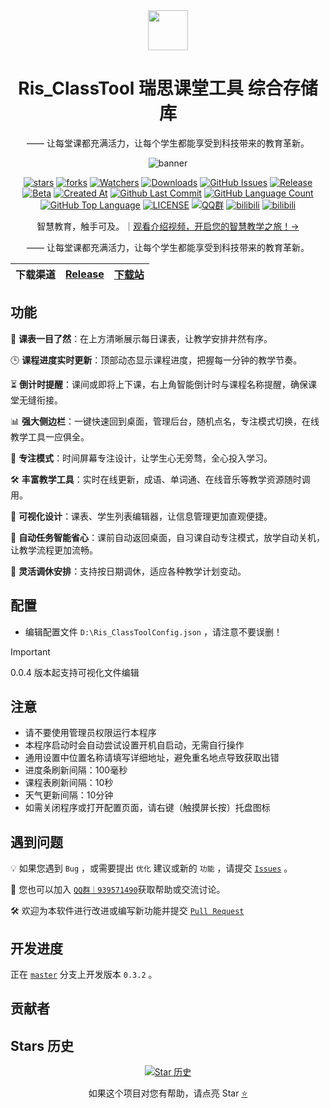 <div align="center">

<image src="Main/logo.png" height="64"/>

# Ris_ClassTool 瑞思课堂工具 综合存储库

—— 让每堂课都充满活力，让每个学生都能享受到科技带来的教育革新。

![banner](https://github.com/user-attachments/assets/c7c2b95a-22cb-4763-8f37-6cb6db603918)

[![stars](https://img.shields.io/github/stars/Ris-Soft/Ris_ClassTool?label=Stars)](https://github.com/Ris-Soft/Ris_ClassTool)
[![forks](https://img.shields.io/github/forks/Ris-Soft/Ris_ClassTool?label=Forks)](https://github.com/Ris-Soft/Ris_ClassTool)
[![Watchers](https://img.shields.io/github/watchers/Ris-Soft/Ris_ClassTool?style=social)](https://github.com/Ris-Soft/Ris_ClassTool/watchers)
[![Downloads](https://img.shields.io/github/downloads/Ris-Soft/Ris_ClassTool/total?style=social&label=Downloads&logo=github)](https://github.com/Ris-Soft/Ris_ClassTool/releases/latest)
[![GitHub Issues](https://img.shields.io/github/issues-search/Ris-Soft/Ris_ClassTool?query=is%3Aopen&style=flat&logo=github&label=Issues&color=%233fb950)](https://github.com/Ris-Soft/Ris_ClassTool/issues)
[![Release](https://img.shields.io/github/v/release/Ris-Soft/Ris_ClassTool?style=flat&color=%233fb950&label=正式版)](https://github.com/Ris-Soft/Ris_ClassTool/releases/latest)
[![Beta](https://img.shields.io/github/v/release/Ris-Soft/Ris_ClassTool?include_prereleases&style=flat&label=测试版)](https://github.com/Ris-Soft/Ris_ClassTool/releases)
[![Created At](https://img.shields.io/github/created-at/Ris-Soft/Ris_ClassTool)](https://github.com/Ris-Soft/Ris_ClassTool)
[![Github Last Commit](https://img.shields.io/github/last-commit/Ris-Soft/Ris_ClassTool)](https://github.com/Ris-Soft/Ris_ClassTool/commits/master)
[![GitHub Language Count](https://img.shields.io/github/languages/count/Ris-Soft/Ris_ClassTool)](https://github.com/Ris-Soft/Ris_ClassTool)
[![GitHub Top Language](https://img.shields.io/github/languages/top/Ris-Soft/Ris_ClassTool)](https://github.com/Ris-Soft/Ris_ClassTool)
[![LICENSE](https://img.shields.io/badge/License-GPL--3.0-red.svg "LICENSE")](LICENSE)
[![QQ群](https://img.shields.io/badge/-QQ%E7%BE%A4%EF%BD%9C939571490-blue?style=flat&logo=QQ)](https://qm.qq.com/q/nl64TDpnk6)
[![bilibili](https://img.shields.io/badge/-UP%E4%B8%BB%EF%BD%9CPYLXU-%23FB7299?style=flat&logo=bilibili)](https://space.bilibili.com/1481617182)
[![bilibili](https://img.shields.io/badge/-bilibili%E8%A7%86%E9%A2%91%EF%BD%9CBV1A96SYHEnz9-%23FB7299?style=flat&logo=bilibili)](https://www.bilibili.com/video/BV1A96SYHEnz)

智慧教育，触手可及。｜[观看介绍视频，开启您的智慧教学之旅！→](https://www.bilibili.com/video/BV1A96SYHEnz)

—— 让每堂课都充满活力，让每个学生都能享受到科技带来的教育革新。

| 下载渠道 | [Release](https://github.com/Ris-Soft/Ris_ClassTool/releases) | [下载站](https://app.3r60.top/Ris_ClassTool) |
| - | - | - |

</div>

## 功能

📅 **课表一目了然**：在上方清晰展示每日课表，让教学安排井然有序。

🕒 **课程进度实时更新**：顶部动态显示课程进度，把握每一分钟的教学节奏。

⏳ **倒计时提醒**：课间或即将上下课，右上角智能倒计时与课程名称提醒，确保课堂无缝衔接。

📊 **强大侧边栏**：一键快速回到桌面，管理后台，随机点名，专注模式切换，在线教学工具一应俱全。

🎯 **专注模式**：时间屏幕专注设计，让学生心无旁骛，全心投入学习。

🛠️ **丰富教学工具**：实时在线更新，成语、单词通、在线音乐等教学资源随时调用。

🎨 **可视化设计**：课表、学生列表编辑器，让信息管理更加直观便捷。

🤖 **自动任务智能省心**：课前自动返回桌面，自习课自动专注模式，放学自动关机，让教学流程更加流畅。

📆 **灵活调休安排**：支持按日期调休，适应各种教学计划变动。

## 配置

- 编辑配置文件 `D:\Ris_ClassToolConfig.json` ，请注意不要误删！

> [!important]
> 
> 0.0.4 版本起支持可视化文件编辑

## 注意

- 请不要使用管理员权限运行本程序
- 本程序启动时会自动尝试设置开机自启动，无需自行操作
- 通用设置中位置名称请填写详细地址，避免重名地点导致获取出错
- 进度条刷新间隔：100毫秒
- 课程表刷新间隔：10秒
- 天气更新间隔：10分钟
- 如需关闭程序或打开配置页面，请右键（触摸屏长按）托盘图标

## 遇到问题

💡 如果您遇到 `Bug` ，或需要提出 `优化` 建议或新的 `功能` ，请提交 [`Issues`](https://github.com/Ris-Soft/Ris_ClassTool/issues) 。

👥 您也可以加入 [`QQ群｜939571490`](https://qm.qq.com/q/nl64TDpnk6)获取帮助或交流讨论。

🛠️ 欢迎为本软件进行改进或编写新功能并提交 [`Pull Request`](https://github.com/Ris-Soft/Ris_ClassTool/pulls)

## 开发进度

正在 [`master`](https://github.com/Ris-Soft/Ris_ClassTool/tree/master) 分支上开发版本 `0.3.2` 。

## 贡献者

<!-- readme: collaborators,contributors -start -->
<!-- readme: collaborators,contributors -end -->

## Stars 历史

<div align="center">

[![Star 历史](https://starchart.cc/Ris-Soft/Ris_ClassTool.svg?variant=adaptive)](https://starchart.cc/Ris-Soft/Ris_ClassTool/stargazers)

如果这个项目对您有帮助，请点亮 Star [⭐](#ris__classtool_瑞思课堂工具_综合存储库)

</div>